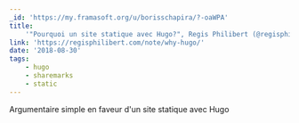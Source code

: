 ```yaml
---
_id: 'https://my.framasoft.org/u/borisschapira/?-oaWPA'
title:
    '"Pourquoi un site statique avec Hugo?", Regis Philibert (@regisphilibert)'
link: 'https://regisphilibert.com/note/why-hugo/'
date: '2018-08-30'
tags:
    - hugo
    - sharemarks
    - static
---
```


<div class="markdown"><p>Argumentaire simple en faveur d'un site statique avec Hugo
</p></div>

